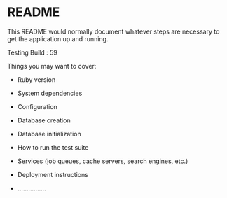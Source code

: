 # README

This README would normally document whatever steps are necessary to get the
application up and running.

Testing Build : 59

Things you may want to cover:

* Ruby version

* System dependencies

* Configuration

* Database creation

* Database initialization

* How to run the test suite

* Services (job queues, cache servers, search engines, etc.)

* Deployment instructions

* ................
